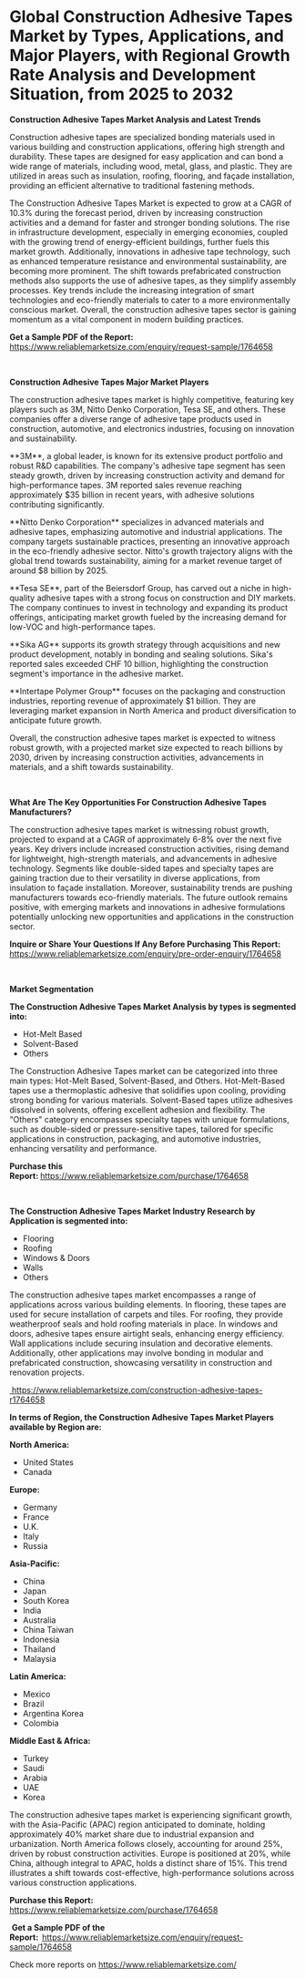 <p><h1>Global Construction Adhesive Tapes Market by Types, Applications, and Major Players, with Regional Growth Rate Analysis and Development Situation, from 2025 to 2032</h1></p><p><strong>Construction Adhesive Tapes Market Analysis and Latest Trends</strong></p>
<p><p>Construction adhesive tapes are specialized bonding materials used in various building and construction applications, offering high strength and durability. These tapes are designed for easy application and can bond a wide range of materials, including wood, metal, glass, and plastic. They are utilized in areas such as insulation, roofing, flooring, and façade installation, providing an efficient alternative to traditional fastening methods.</p><p>The Construction Adhesive Tapes Market is expected to grow at a CAGR of 10.3% during the forecast period, driven by increasing construction activities and a demand for faster and stronger bonding solutions. The rise in infrastructure development, especially in emerging economies, coupled with the growing trend of energy-efficient buildings, further fuels this market growth. Additionally, innovations in adhesive tape technology, such as enhanced temperature resistance and environmental sustainability, are becoming more prominent. The shift towards prefabricated construction methods also supports the use of adhesive tapes, as they simplify assembly processes. Key trends include the increasing integration of smart technologies and eco-friendly materials to cater to a more environmentally conscious market. Overall, the construction adhesive tapes sector is gaining momentum as a vital component in modern building practices.</p></p>
<p><strong>Get a Sample PDF of the Report:&nbsp;</strong> <a href="https://www.reliablemarketsize.com/enquiry/request-sample/1764658?utm_campaign=2946&utm_medium=2&utm_source=Github&utm_content=ia&utm_term=01042025&utm_id=construction-adhesive-tapes">https://www.reliablemarketsize.com/enquiry/request-sample/1764658</a></p>
<p>&nbsp;</p>
<p><strong>Construction Adhesive Tapes Major Market Players</strong></p>
<p><p>The construction adhesive tapes market is highly competitive, featuring key players such as 3M, Nitto Denko Corporation, Tesa SE, and others. These companies offer a diverse range of adhesive tape products used in construction, automotive, and electronics industries, focusing on innovation and sustainability.</p><p>**3M**, a global leader, is known for its extensive product portfolio and robust R&D capabilities. The company's adhesive tape segment has seen steady growth, driven by increasing construction activity and demand for high-performance tapes. 3M reported sales revenue reaching approximately $35 billion in recent years, with adhesive solutions contributing significantly.</p><p>**Nitto Denko Corporation** specializes in advanced materials and adhesive tapes, emphasizing automotive and industrial applications. The company targets sustainable practices, presenting an innovative approach in the eco-friendly adhesive sector. Nitto's growth trajectory aligns with the global trend towards sustainability, aiming for a market revenue target of around $8 billion by 2025.</p><p>**Tesa SE**, part of the Beiersdorf Group, has carved out a niche in high-quality adhesive tapes with a strong focus on construction and DIY markets. The company continues to invest in technology and expanding its product offerings, anticipating market growth fueled by the increasing demand for low-VOC and high-performance tapes.</p><p>**Sika AG** supports its growth strategy through acquisitions and new product development, notably in bonding and sealing solutions. Sika's reported sales exceeded CHF 10 billion, highlighting the construction segment's importance in the adhesive market.</p><p>**Intertape Polymer Group** focuses on the packaging and construction industries, reporting revenue of approximately $1 billion. They are leveraging market expansion in North America and product diversification to anticipate future growth.</p><p>Overall, the construction adhesive tapes market is expected to witness robust growth, with a projected market size expected to reach billions by 2030, driven by increasing construction activities, advancements in materials, and a shift towards sustainability.</p></p>
<p>&nbsp;</p>
<p><strong>What Are The Key Opportunities For Construction Adhesive Tapes Manufacturers?</strong></p>
<p><p>The construction adhesive tapes market is witnessing robust growth, projected to expand at a CAGR of approximately 6-8% over the next five years. Key drivers include increased construction activities, rising demand for lightweight, high-strength materials, and advancements in adhesive technology. Segments like double-sided tapes and specialty tapes are gaining traction due to their versatility in diverse applications, from insulation to façade installation. Moreover, sustainability trends are pushing manufacturers towards eco-friendly materials. The future outlook remains positive, with emerging markets and innovations in adhesive formulations potentially unlocking new opportunities and applications in the construction sector.</p></p>
<p><strong>Inquire or Share Your Questions If Any Before Purchasing This Report:</strong> <a href="https://www.reliablemarketsize.com/enquiry/pre-order-enquiry/1764658?utm_campaign=2946&utm_medium=2&utm_source=Github&utm_content=ia&utm_term=01042025&utm_id=construction-adhesive-tapes">https://www.reliablemarketsize.com/enquiry/pre-order-enquiry/1764658</a></p>
<p>&nbsp;</p>
<p><strong>Market Segmentation</strong></p>
<p><strong>The Construction Adhesive Tapes Market Analysis by types is segmented into:</strong></p>
<p><ul><li>Hot-Melt Based</li><li>Solvent-Based</li><li>Others</li></ul></p>
<p><p>The Construction Adhesive Tapes market can be categorized into three main types: Hot-Melt Based, Solvent-Based, and Others. Hot-Melt-Based tapes use a thermoplastic adhesive that solidifies upon cooling, providing strong bonding for various materials. Solvent-Based tapes utilize adhesives dissolved in solvents, offering excellent adhesion and flexibility. The "Others" category encompasses specialty tapes with unique formulations, such as double-sided or pressure-sensitive tapes, tailored for specific applications in construction, packaging, and automotive industries, enhancing versatility and performance.</p></p>
<p><strong>Purchase this Report:&nbsp;</strong><a href="https://www.reliablemarketsize.com/purchase/1764658?utm_campaign=2946&utm_medium=2&utm_source=Github&utm_content=ia&utm_term=01042025&utm_id=construction-adhesive-tapes">https://www.reliablemarketsize.com/purchase/1764658</a></p>
<p>&nbsp;</p>
<p><strong>The Construction Adhesive Tapes Market Industry Research by Application is segmented into:</strong></p>
<p><ul><li>Flooring</li><li>Roofing</li><li>Windows & Doors</li><li>Walls</li><li>Others</li></ul></p>
<p><p>The construction adhesive tapes market encompasses a range of applications across various building elements. In flooring, these tapes are used for secure installation of carpets and tiles. For roofing, they provide weatherproof seals and hold roofing materials in place. In windows and doors, adhesive tapes ensure airtight seals, enhancing energy efficiency. Wall applications include securing insulation and decorative elements. Additionally, other applications may involve bonding in modular and prefabricated construction, showcasing versatility in construction and renovation projects.</p></p>
<p><a href="https://www.reliablemarketsize.com/construction-adhesive-tapes-r1764658?utm_campaign=2946&utm_medium=2&utm_source=Github&utm_content=ia&utm_term=01042025&utm_id=construction-adhesive-tapes">&nbsp;https://www.reliablemarketsize.com/construction-adhesive-tapes-r1764658</a></p>
<p><strong>In terms of Region, the Construction Adhesive Tapes Market Players available by Region are:</strong></p>
<p>
    <p> <strong> North America: </strong>
        <ul>
            <li>United States</li>
            <li>Canada</li>
        </ul>
        </p> 
    <p> <strong> Europe: </strong>
        <ul>
            <li>Germany</li>
            <li>France</li>
            <li>U.K.</li>
            <li>Italy</li>
            <li>Russia</li>
        </ul>
        </p> 
    <p> <strong> Asia-Pacific: </strong>
        <ul>
            <li>China</li>
            <li>Japan</li>
            <li>South Korea</li>
            <li>India</li>
            <li>Australia</li>
            <li>China Taiwan</li>
            <li>Indonesia</li>
            <li>Thailand</li>
            <li>Malaysia</li>
        </ul>
        </p> 
    <p> <strong> Latin America: </strong>
        <ul>
            <li>Mexico</li>
            <li>Brazil</li>
            <li>Argentina Korea</li>
            <li>Colombia</li>
        </ul>
        </p> 
    <p> <strong> Middle East & Africa: </strong>
        <ul>
            <li>Turkey</li>
            <li>Saudi</li>
            <li>Arabia</li>
            <li>UAE</li>
            <li>Korea</li>
        </ul>
    </p>
    </p>
<p><p>The construction adhesive tapes market is experiencing significant growth, with the Asia-Pacific (APAC) region anticipated to dominate, holding approximately 40% market share due to industrial expansion and urbanization. North America follows closely, accounting for around 25%, driven by robust construction activities. Europe is positioned at 20%, while China, although integral to APAC, holds a distinct share of 15%. This trend illustrates a shift towards cost-effective, high-performance solutions across various construction applications.</p></p>
<p><strong>Purchase this Report: </strong><a href="https://www.reliablemarketsize.com/purchase/1764658?utm_campaign=2946&utm_medium=2&utm_source=Github&utm_content=ia&utm_term=01042025&utm_id=construction-adhesive-tapes">https://www.reliablemarketsize.com/purchase/1764658</a></p>
<p>&nbsp;<strong>Get a Sample PDF of the Report:&nbsp;&nbsp;</strong><a href="https://www.reliablemarketsize.com/enquiry/request-sample/1764658?utm_campaign=2946&utm_medium=2&utm_source=Github&utm_content=ia&utm_term=01042025&utm_id=construction-adhesive-tapes">https://www.reliablemarketsize.com/enquiry/request-sample/1764658</a></p>
<p><strong></strong></p>
<p>Check more reports on <a href="https://www.reliablemarketsize.com/?utm_campaign=2946&utm_medium=2&utm_source=Github&utm_content=ia&utm_term=01042025&utm_id=construction-adhesive-tapes">https://www.reliablemarketsize.com/</a></p>